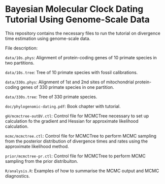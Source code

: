# Bayesian Molecular Clock Dating Tutorial Using Genome-Scale Data

This repository contains the necessary files to run the tutorial
on divergence time estimation using genome-scale data.

File description:

`data/10s.phys`: Alignment of protein-coding genes of 10 primate species in two partitions.

`data/10s.tree`: Tree of 10 primate species with fossil calibrations.

`data/330s.phys`: Alignment of 1st and 2nd sites of mitochondrial protein-coding genes of 330 primate species in one partition.

`data/330s.tree`: Tree of 330 primate species.

`doc/phylogenomic-dating.pdf`: Book chapter with tutorial.

`gH/mcmctree-outBV.ctl`: Control file for MCMCTree necessary to set up calculation fo the gradient and Hessian for approximate likelihood calculation.

`mcmc/mcmctree.ctl`: Control file for MCMCTree to perform MCMC sampling from the posterior distribution of divergence times and rates using the approximate likelihood method.

`prior/mcmctree-pr.ctl`: Control file for MCMCTree to perform MCMC sampling from the prior distribuiton.

`R/analysis.R`: Examples of how to summarise the MCMC output and MCMC diagnostics.
